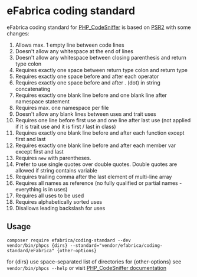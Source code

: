 # eFabrica coding standard
eFabrica coding standard for [PHP_CodeSniffer](https://github.com/squizlabs/PHP_CodeSniffer) is based on [PSR2](https://github.com/squizlabs/PHP_CodeSniffer/tree/master/src/Standards/PSR2) with some changes:

1. Allows max. 1 empty line between code lines
2. Doesn't allow any whitespace at the end of lines
3. Doesn't allow any whitespace between closing parenthesis and return type colon
4. Requires exactly one space between return type colon and return type
5. Requires exactly one space before and after each operator
6. Requires exactly one space before and after . (dot) in string concatenating
7. Requires exactly one blank line before and one blank line after namespace statement
8. Requires max. one namespace per file
9. Doesn't allow any blank lines between uses and trait uses
10. Requires one line before first use and one line after last use (not applied if it is trait use and it is first / last in class)
11. Requires exactly one blank line before and after each function except first and last
12. Requires exactly one blank line before and after each member var except first and last
13. Requires `new` with parentheses.
14. Prefer to use single quotes over double quotes. Double quotes are allowed if string contains variable
15. Requires trailing comma after the last element of multi-line array
16. Requires all names as reference (no fully qualified or partial names - everything is in uses)
17. Requires all uses to be used
18. Requires alphabetically sorted uses
19. Disallows leading backslash for uses

## Usage
```shell
composer require efabrica/coding-standard --dev
vendor/bin/phpcs {dirs} --standard="vendor/efabrica/coding-standard/eFabrica" {other-options}
```

for {dirs} use space-separated list of directories
for {other-options} see `vendor/bin/phpcs --help` or visit [PHP_CodeSniffer documentation](https://github.com/squizlabs/PHP_CodeSniffer)

